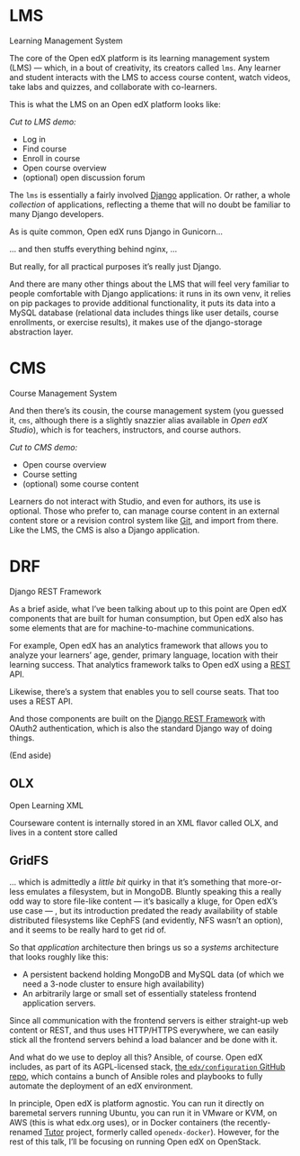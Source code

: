 # LMS
Learning Management System

<!-- Note -->

The core of the Open edX platform is its learning management system
(LMS) — which, in a bout of creativity, its creators called
`lms`. Any learner and student interacts with the LMS to access
course content, watch videos, take labs and quizzes, and collaborate
with co-learners.

This is what the LMS on an Open edX platform looks like:

_Cut to LMS demo:_

* Log in
* Find course
* Enroll in course
* Open course overview
* (optional) open discussion forum


<!-- .slide: data-background-image="images/Django_logo.svg" data-background-size="contain" -->

<!-- Note -->

The `lms` is essentially a fairly involved
[Django](https://www.djangoproject.com/) application. Or rather, a
whole _collection_ of applications, reflecting a theme that will no
doubt be familiar to many Django developers.


<!-- .slide: data-background-image="images/Gunicorn_logo_2010.svg" data-background-size="contain" -->

<!-- Note -->

As is quite common, Open edX runs Django in Gunicorn...


<!-- .slide: data-background-image="images/Nginx_logo.svg" data-background-size="contain" -->

<!-- Note -->

... and then stuffs everything behind nginx, ...


<!-- .slide: data-background-image="images/Django_logo.svg" data-background-size="contain" -->

<!-- Note -->

But really, for all practical purposes it’s really just Django.

And there are many other things about the LMS that will feel very
familiar to people comfortable with Django applications: it runs in
its own venv, it relies on pip packages to provide additional
functionality, it puts its data into a MySQL database (relational data
includes things like user details, course enrollments, or exercise
results), it makes use of the django-storage abstraction layer.


# CMS
Course Management System

<!-- Note -->

And then there’s its cousin, the course management system (you guessed
it, `cms`, although there is a slightly snazzier alias available in
_Open edX Studio_), which is for teachers, instructors, and course
authors.

_Cut to CMS demo:_

* Open course overview
* Course setting
* (optional) some course content

Learners do not interact with Studio, and even for authors, its use is
optional.  Those who prefer to, can manage course content in an
external content store or a revision control system like
[Git](https://git-scm.com/), and import from there. Like the LMS, the
CMS is also a Django application.


# DRF
Django REST Framework

<!-- Note -->
As a brief aside, what I’ve been talking about up to this point are
Open edX components that are built for human consumption, but Open edX
also has some elements that are for machine-to-machine communications.

For example, Open edX has an analytics framework that allows you to
analyze your learners’ age, gender, primary language, location with
their learning success. That analytics framework talks to Open edX
using a
[REST](https://en.wikipedia.org/wiki/Representational_state_transfer)
API.

Likewise, there’s a system that enables you to sell course seats. That
too uses a REST API.

And those components are built on the [Django REST
Framework](https://www.django-rest-framework.org/) with OAuth2
authentication, which is also the standard Django way of doing things.

(End aside)


## OLX
Open Learning XML

<!-- Note -->

Courseware content is internally stored in an XML flavor called OLX,
and lives in a content store called


## GridFS

<!-- Note -->

... which is admittedly a _little bit_ quirky in that it’s something
that more-or-less emulates a filesystem, but in MongoDB. Bluntly
speaking this a really odd way to store file-like content — it’s
basically a kluge, for Open edX’s use case — , but its introduction
predated the ready availability of stable distributed filesystems like
CephFS (and evidently, NFS wasn’t an option), and it seems to be
really hard to get rid of.


<!-- .slide: data-background-image="images/cluster.svg" data-background-size="contain" -->

<!-- Note -->

So that _application_ architecture then brings us so a _systems_
architecture that looks roughly like this:

* A persistent backend holding MongoDB and MySQL data (of which we
  need a 3-node cluster to ensure high availability)
* An arbitrarily large or small set of essentially stateless frontend
  application servers.

Since all communication with the frontend servers is either
straight-up web content or REST, and thus uses HTTP/HTTPS everywhere,
we can easily stick all the frontend servers behind a load balancer
and be done with it.


<!-- .slide: data-background-image="images/ansible-logo.svg" data-background-size="contain" -->

<!-- Note -->

And what do we use to deploy all this? Ansible, of course. Open edX
includes, as part of its AGPL-licensed stack, [the `edx/configuration`
GitHub repo](https://github.com/edx/configuration/), which contains a
bunch of Ansible roles and playbooks to fully automate the deployment
of an edX environment.

In principle, Open edX is platform agnostic. You can run it directly
on baremetal servers running Ubuntu, you can run it in VMware or KVM,
on AWS (this is what edx.org uses), or in Docker containers (the
recently-renamed [Tutor](http://docs.tutor.overhang.io/en/latest/)
project, formerly called `openedx-docker`). However, for the rest of
this talk, I’ll be focusing on running Open edX on OpenStack.
